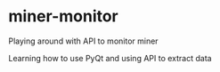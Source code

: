 # miner-monitor
Playing around with API to monitor miner

Learning how to use PyQt and using API to extract data
